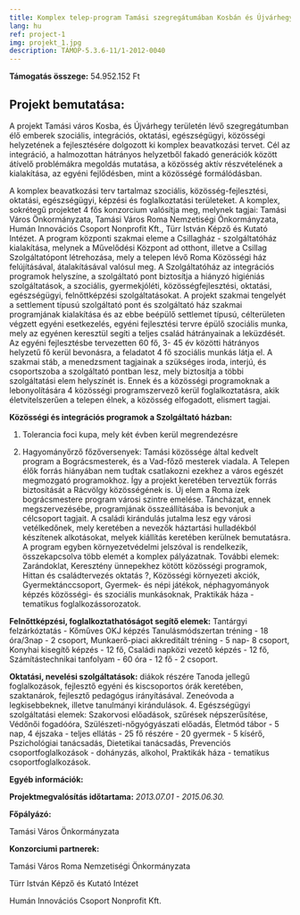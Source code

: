 ```yaml
---
title: Komplex telep-program Tamási szegregátumában Kosbán és Újvárhegyen
lang: hu
ref: project-1
img: projekt_1.jpg
description: TÁMOP-5.3.6-11/1-2012-0040
---
```


__Támogatás összege:__ 54.952.152 Ft

## Projekt bemutatása:

A projekt Tamási város Kosba, és Újvárhegy területén lévő szegregátumban élő emberek szociális, integrációs, oktatási, egészségügyi, közösségi helyzetének a fejlesztésére dolgozott ki komplex beavatkozási tervet. Cél az integráció, a halmozottan hátrányos helyzetből fakadó generációk között átívelő problémákra megoldás mutatása, a közösség aktív részvételének a kialakítása, az egyéni fejlődésben, mint a közösségé formálódásban.

A komplex beavatkozási terv tartalmaz szociális, közösség-fejlesztési, oktatási, egészségügyi, képzési és foglalkoztatási területeket. A komplex, sokrétegű projektet 4 fős konzorcium valósítja meg, melynek tagjai: Tamási Város Önkormányzata, Tamási Város Roma Nemzetiségi Önkormányzata, Humán Innovációs Csoport Nonprofit Kft., Türr István Képző és Kutató Intézet. A program központi szakmai eleme a Csillagház - szolgáltatóház kialakítása, melynek a Művelődési Központ ad otthont, illetve a Csillag Szolgáltatópont létrehozása, mely a telepen lévő Roma Közösségi ház felújításával, átalakításával valósul meg. A Szolgáltatóház az integrációs programok helyszíne, a szolgáltató pont biztosítja a hiányzó higiéniás szolgáltatások, a szociális, gyermekjóléti, közösségfejlesztési, oktatási, egészségügyi, felnőttképzési szolgáltatásokat. A projekt szakmai tengelyét a settlement típusú szolgáltató pont és szolgáltató ház szakmai programjának kialakítása és az ebbe beépülő settlemet típusú, célterületen végzett egyéni esetkezelés, egyéni fejlesztési tervre épülő szociális munka, mely az egyénen keresztül segíti a teljes család hátrányainak a leküzdését. Az egyéni fejlesztésbe tervezetten 60 fő, 3- 45 év közötti hátrányos helyzetű fő kerül bevonásra, a feladatot 4 fő szociális munkás látja el. A szakmai stáb, a menedzsment tagjainak a szükséges iroda, interjú, és csoportszoba a szolgáltató pontban lesz, mely biztosítja a többi szolgáltatási elem helyszínét is. Ennek és a közösségi programoknak a lebonyolítására 4 közösségi programszervező kerül foglalkoztatásra, akik életvitelszerűen a telepen élnek, a közösség elfogadott, elismert tagjai.

__Közösségi és integrációs programok a Szolgáltató házban:__
1. Tolerancia foci kupa, mely két évben kerül megrendezésre

2. Hagyományőrző főzőversenyek: Tamási közössége által kedvelt program a Bográcsmesterek, és a Vad-főző mesterek viadala. A Telepen élők forrás hiányában nem tudtak csatlakozni ezekhez a város egészét megmozgató programokhoz. Így a projekt keretében terveztük forrás biztosítását a Rácvölgy közösségének is. Új elem a Roma ízek bográcsmestere program városi szintre emelése. Táncházat, ennek megszervezésébe, programjának összeállításába is bevonjuk a célcsoport tagjait. A családi kirándulás jutalma lesz egy városi vetélkedőnek, mely keretében a nevezők háztartási hulladékból készítenek alkotásokat, melyek kiállítás keretében kerülnek bemutatásra. A program egyben környezetvédelmi jelszóval is rendelkezik, összekapcsolva több elemét a komplex pályázatnak. További elemek: Zarándoklat, Keresztény ünnepekhez kötött közösségi programok, Hittan és családtervezés oktatás ?, Közösségi környezeti akciók, Gyermektánccsoport, Gyermek- és népi játékok, néphagyományok képzés közösségi- és szociális munkásoknak, Praktikák háza - tematikus foglalkozássorozatok.

__Felnőttképzési, foglalkoztathatóságot segítő elemek:__ Tantárgyi felzárkóztatás - Kőműves OKJ képzés Tanulásmódszertan tréning - 18 óra/3nap - 2 csoport, Munkaerő-piaci akkreditált tréning - 5 nap- 8 csoport, Konyhai kisegítő képzés - 12 fő, Családi napközi vezető képzés - 12 fő, Számítástechnikai tanfolyam - 60 óra - 12 fő - 2 csoport.

__Oktatási, nevelési szolgáltatások:__ diákok részére Tanoda jellegű foglalkozások, fejlesztő egyéni és kiscsoportos órák keretében, szaktanárok, fejlesztő pedagógus irányításával. Zeneóvoda a legkisebbeknek, illetve tanulmányi kirándulások. 4. Egészségügyi szolgáltatási elemek: Szakorvosi előadások, szűrések népszerűsítése, Védőnői fogadóóra, Szülészeti-nőgyógyászati előadás, Életmód tábor - 5 nap, 4 éjszaka - teljes ellátás - 25 fő részére - 20 gyermek - 5 kísérő, Pszichológiai tanácsadás, Dietetikai tanácsadás, Prevenciós csoportfoglalkozások - dohányzás, alkohol, Praktikák háza - tematikus csoportfoglalkozások.

__Egyéb információk:__

__Projektmegvalósítás időtartama:__ _2013.07.01 - 2015.06.30._

__Főpályázó:__

Tamási Város Önkormányzata

__Konzorciumi partnerek:__

Tamási Város Roma Nemzetiségi Önkormányzata

Türr István Képző és Kutató Intézet

Humán Innovációs Csoport Nonprofit Kft.
